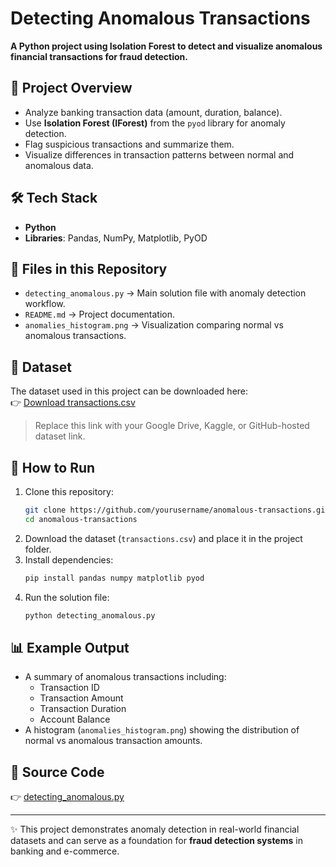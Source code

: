 # Detecting Anomalous Transactions  

**A Python project using Isolation Forest to detect and visualize anomalous financial transactions for fraud detection.**  

## 📌 Project Overview  
- Analyze banking transaction data (amount, duration, balance).  
- Use **Isolation Forest (IForest)** from the `pyod` library for anomaly detection.  
- Flag suspicious transactions and summarize them.  
- Visualize differences in transaction patterns between normal and anomalous data.  

## 🛠️ Tech Stack  
- **Python**  
- **Libraries**: Pandas, NumPy, Matplotlib, PyOD  

## 📂 Files in this Repository  
- `detecting_anomalous.py` → Main solution file with anomaly detection workflow.  
- `README.md` → Project documentation.  
- `anomalies_histogram.png` → Visualization comparing normal vs anomalous transactions.  

## 📑 Dataset  
The dataset used in this project can be downloaded here:  
👉 [Download transactions.csv](https://your-dataset-link.com)  

> Replace this link with your Google Drive, Kaggle, or GitHub-hosted dataset link.  

## 🚀 How to Run  
1. Clone this repository:  
   ```bash
   git clone https://github.com/yourusername/anomalous-transactions.git
   cd anomalous-transactions
   ```
2. Download the dataset (`transactions.csv`) and place it in the project folder.  
3. Install dependencies:  
   ```bash
   pip install pandas numpy matplotlib pyod
   ```
4. Run the solution file:  
   ```bash
   python detecting_anomalous.py
   ```  

## 📊 Example Output  
- A summary of anomalous transactions including:  
  - Transaction ID  
  - Transaction Amount  
  - Transaction Duration  
  - Account Balance  
- A histogram (`anomalies_histogram.png`) showing the distribution of normal vs anomalous transaction amounts.  

## 🔗 Source Code  
👉 [detecting_anomalous.py](./detecting_anomalous.py)  

---

✨ This project demonstrates anomaly detection in real-world financial datasets and can serve as a foundation for **fraud detection systems** in banking and e-commerce.  
